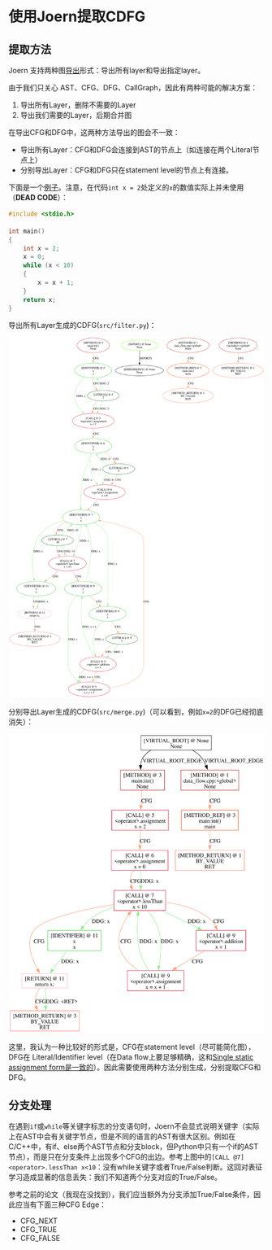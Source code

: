 # 使用Joern提取CDFG

## 提取方法

Joern 支持两种图[导出](https://docs.joern.io/export/)形式：导出所有layer和导出指定layer。

由于我们只关心 AST、CFG、DFG、CallGraph，因此有两种可能的解决方案：

1. 导出所有Layer，删除不需要的Layer
2. 导出我们需要的Layer，后期合并图

在导出CFG和DFG中，这两种方法导出的图会不一致：

- 导出所有Layer：CFG和DFG会连接到AST的节点上（如连接在两个Literal节点上）
- 分别导出Layer：CFG和DFG只在statement level的节点上有连接。

下面是一个[例子](https://www.cs.cornell.edu/courses/cs4120/2023sp/notes.html?id=reachdef)。注意，在代码`int x = 2`处定义的`x`的数值实际上并未使用（**DEAD CODE**）：

```cpp
#include <stdio.h>

int main()
{
    int x = 2;
    x = 0;
    while (x < 10)
    {
        x = x + 1;
    }
    return x;
}
```

导出所有Layer生成的CDFG(`src/filter.py`)：

![导出所有Layer生成的CDFG](assets/filtered.svg)

分别导出Layer生成的CDFG(`src/merge.py`)（可以看到，例如`x=2`的DFG已经彻底消失）：

![分别导出Layer生成的CDFG](assets/merged.svg)

这里，我认为一种比较好的形式是，CFG在statement level（尽可能简化图），DFG在 Literal/Identifier level（在Data flow上要足够精确，这和[Single static assignment form是一致的](https://se421-fall2018.github.io/resources/lectures/DataFlowGraphs.pdf#page=18.00)）。因此需要使用两种方法分别生成，分别提取CFG和DFG。

## 分支处理

在遇到`if`或`while`等关键字标志的分支语句时，Joern不会显式说明关键字（实际上在AST中会有关键字节点，但是不同的语言的AST有很大区别。例如在C/C++中，有if、else两个AST节点和分支block，但Python中只有一个if的AST节点），而是只在分支条件上出现多个CFG的出边。参考上图中的`[CALL @7] <operator>.lessThan x<10`：没有while关键字或者True/False判断。这回对表征学习造成显著的信息丢失：我们不知道两个分支对应的True/False。

参考之前的论文（我现在没找到），我们应当额外为分支添加True/False条件，因此应当有下面三种CFG Edge：

- CFG_NEXT
- CFG_TRUE
- CFG_FALSE